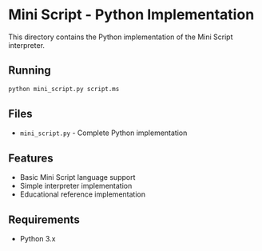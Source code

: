 # Mini Script - Python Implementation

This directory contains the Python implementation of the Mini Script interpreter.

## Running

```bash
python mini_script.py script.ms
```

## Files

- `mini_script.py` - Complete Python implementation

## Features

- Basic Mini Script language support
- Simple interpreter implementation
- Educational reference implementation

## Requirements

- Python 3.x
